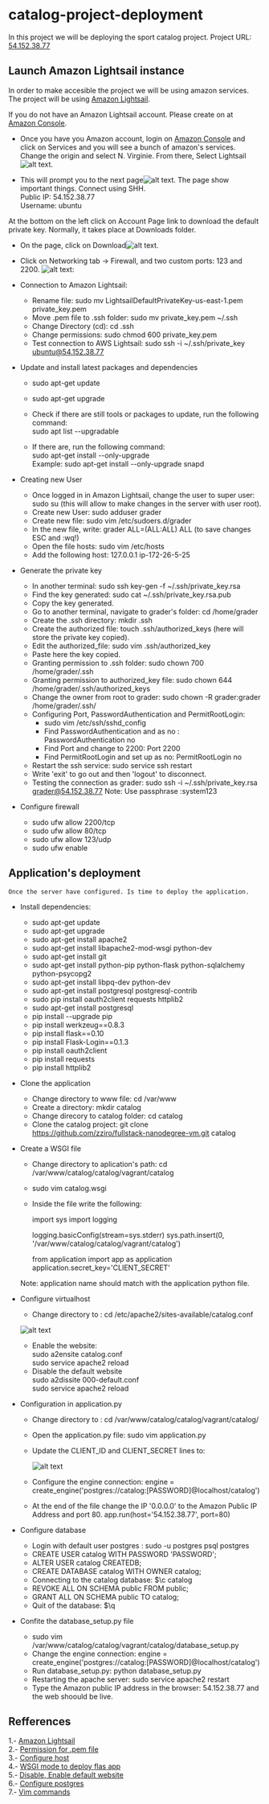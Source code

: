 # catalog-project-deployment

In this project we will be deploying the sport catalog project. 
Project URL: [54.152.38.77]

## Launch Amazon Lightsail instance

In order to make accesible the project we will be using amazon services. The project will be using [Amazon Lightsail].

If you do not have an Amazon Lightsail account. Please create on at [Amazon Console].

* Once you have you Amazon account, login on [Amazon Console] and click on Services and you will see a bunch of amazon's services. Change the origin and select N. Virginie. From there, Select Lightsail![alt text][logo].

* This will prompt you to the next page![alt text][logo-connect-ssh].
The page show important things. 
	Connect using SHH. <br />
	Public IP: 54.152.38.77 <br />
	Username: ubuntu <br />

At the bottom on the left click on Account Page link to download the default private key. Normally, it takes place at Downloads folder.

* On the page, click on Download![alt text][ssh-key-pairs].

* Click on Networking tab -> Firewall, and two custom ports: 123 and 2200. ![alt text][custom-firewall]:

* Connection to Amazon Lightsail:	
	* Rename file: sudo mv LightsailDefaultPrivateKey-us-east-1.pem private_key.pem <br />
	* Move .pem file to .ssh folder: sudo mv private_key.pem ~/.ssh <br />
	* Change Directory (cd): cd .ssh <br />
	* Change permissions: sudo chmod 600 private_key.pem <br />
	* Test connection to AWS Lightsail: sudo ssh -i ~/.ssh/private_key ubuntu@54.152.38.77 <br />

* Update and install latest packages and dependencies
	* sudo apt-get update
	* sudo apt-get upgrade

	* Check if there are still tools or packages to update, run the following command: <br />
		sudo apt list --upgradable

	* If there are, run the following command: <br />
		sudo apt-get install --only-upgrade <packageName> <br />
	Example: sudo apt-get install --only-upgrade snapd

* Creating new User
	* Once logged in in Amazon Lightsail, change the user to super user: sudo su (this will allow to make changes in the server with user root).
	* Create new User: sudo adduser grader
	* Create new file: sudo vim /etc/sudoers.d/grader
	* In the new file, write: grader ALL=(ALL:ALL) ALL (to save changes ESC and :wq!)
	* Open the file hosts: sudo vim /etc/hosts
	* Add the following host: 127.0.0.1 ip-172-26-5-25

* Generate the private key
	* In another terminal: sudo ssh key-gen -f  ~/.ssh/private_key.rsa	
	* Find the key generated: sudo cat ~/.ssh/private_key.rsa.pub
	* Copy  the key generated.
	* Go to another terminal, navigate to grader's folder: cd /home/grader
	* Create the .ssh directory: mkdir .ssh
	* Create the authorized file: touch .ssh/authorized_keys (here will store the private key copied).
	* Edit the authorized_file: sudo vim .ssh/authorized_key
	* Paste here the key copied.
	* Granting permission to .ssh folder: sudo chown 700 /home/grader/.ssh
	* Granting permission to authorized_key file: sudo chown 644 /home/grader/.ssh/authorized_keys
	* Change the owner from root to grader: sudo chown -R grader:grader /home/grader/.ssh/
	* Configuring Port, PasswordAuthentication and PermitRootLogin:
		* sudo vim /etc/ssh/sshd_config
		* Find PasswordAuthentication and as no : PasswordAuthentication no
		* Find Port and change to 2200: Port 2200
		* Find PermitRootLogin and set up as no: PermitRootLogin no
	* Restart the ssh service: sudo service ssh restart
	* Write 'exit' to go out and then 'logout' to disconnect.
	* Testing the connection as grader: sudo ssh -i ~/.ssh/private_key.rsa grader@54.152.38.77
	Note: Use passphrase :system123

* Configure firewall
 	* sudo ufw allow 2200/tcp
 	* sudo ufw allow 80/tcp
 	* sudo ufw allow 123/udp
 	* sudo ufw enable


## Application's deployment

	Once the server have configured. Is time to deploy the application.

* Install dependencies:
    * sudo apt-get update
    * sudo apt-get upgrade
	* sudo apt-get install apache2
	* sudo apt-get install libapache2-mod-wsgi python-dev
	* sudo apt-get install git
	* sudo apt-get install python-pip python-flask python-sqlalchemy 		python-psycopg2
	* sudo apt-get install libpq-dev python-dev
	* sudo apt-get install postgresql postgresql-contrib
	* sudo pip install oauth2client requests httplib2
	* sudo apt-get install postgresql
	* pip install --upgrade pip
	* pip install werkzeug==0.8.3
	* pip install flask==0.10
	* pip install Flask-Login==0.1.3
	* pip install oauth2client
	* pip install requests
	* pip install httplib2

* Clone the application
	* Change directory to www file: cd /var/www
	* Create a directory: mkdir catalog
	* Change direcory to catalog folder: cd catalog
	* Clone the catalog project: git clone https://github.com/zziro/fullstack-nanodegree-vm.git catalog

* Create a WSGI file
	* Change directory to aplication's path: cd /var/www/catalog/catalog/vagrant/catalog 
	* sudo vim catalog.wsgi
	* Inside the file write the following:

		import sys
		import logging

		logging.basicConfig(stream=sys.stderr)
		sys.path.insert(0, '/var/www/catalog/catalog/vagrant/catalog')

		from application import app as application
		application.secret_key='CLIENT_SECRET'

	Note: application name should match with the application python file.

* Configure virtualhost
	* Change directory to : cd /etc/apache2/sites-available/catalog.conf

	![alt text][config-virtualhost]

	* Enable the website: <br />
		sudo a2ensite catalog.conf <br />
		sudo service apache2 reload <br />
	* Disable the default website <br />
		sudo a2dissite 000-default.conf <br />
		sudo service apache2 reload 

* Configuration in application.py

	* Change directory to : cd /var/www/catalog/catalog/vagrant/catalog/
	* Open the application.py file: sudo vim application.py
	* Update the CLIENT_ID and CLIENT_SECRET lines to: 

		![alt text][client-secret-config]
    
    * Configure the engine connection:
    engine = create_engine('postgres://catalog:[PASSWORD]@localhost/catalog')

    * At the end of the file change the IP '0.0.0.0' to the Amazon Public IP Address and port 80.
    app.run(host='54.152.38.77', port=80)

* Configure database
	* Login with default user postgres : sudo -u postgres psql postgres
	* CREATE USER catalog WITH PASSWORD 'PASSWORD';
	* ALTER USER catalog CREATEDB;
	* CREATE DATABASE catalog WITH OWNER catalog;
	* Connecting to the catalog database: $\c catalog
	* REVOKE ALL ON SCHEMA public FROM public;
	* GRANT ALL ON SCHEMA public TO catalog;
	* Quit of the database: $\q

* Confite the database_setup.py file
	* sudo vim /var/www/catalog/catalog/vagrant/catalog/database_setup.py
	* Change the engine connection:
	  engine = create_engine('postgres://catalog:[PASSWORD]@localhost/catalog')
	* Run database_setup.py: python database_setup.py
	* Restarting the apache server: sudo service apache2 restart
	* Type the Amazon public IP address in the browser: 54.152.38.77 and the web shoould be live.

## Refferences

1.- [Amazon Lightsail] <br />
2.- [Permission for .pem file] <br />
3.- [Configure host] <br />
4.- [WSGI mode to deploy flas app] <br />
5.- [Disable, Enable default website] <br />
6.- [Configure postgres] <br />
7.- [Vim commands] <br />


[Amazon Lightsail]:https://aws.amazon.com/lightsail/
[Amazon Console]:https://aws.amazon.com/console/
[logo]:https://github.com/zziro/catalog-project-deployment/blob/master/screenshots/aws-services.png
[logo-connect-ssh]:https://github.com/zziro/catalog-project-deployment/blob/master/screenshots/connect-ssh.png
[ssh-key-pairs]:https://github.com/zziro/catalog-project-deployment/blob/master/screenshots/ssh-key-pairs.png
[custom-firewall]:https://github.com/zziro/catalog-project-deployment/blob/master/screenshots/custom-firewall.png
[ssh-connect-ubuntu]:https://github.com/zziro/catalog-project-deployment/blob/master/screenshots/test-connect-ubuntu.png
[54.152.38.77]:http://54.152.38.77/
[client-secret-config]:https://github.com/zziro/catalog-project-deployment/blob/master/screenshots/client-secret-config.png
[config-virtualhost]:https://github.com/zziro/catalog-project-deployment/blob/master/screenshots/config-virtualhost.png
[Disable, Enable default website]:https://www.codementor.io/curtisgervais/setup-and-configure-apache-virtual-hosts-79kt2nuy6
[Permission for .pem file]:https://unix.stackexchange.com/questions/115838/what-is-the-right-file-permission-for-a-pem-file-to-ssh-and-scp/115981#115981
[Vim commands]:https://www.computerhope.com/unix/vim.htm
[Configure host]:https://askubuntu.com/questions/59458/error-message-sudo-unable-to-resolve-host-user
[WSGI mode to deploy flas app]:http://flask.pocoo.org/docs/0.12/deploying/mod_wsgi/
[Configure postgres]:http://suite.opengeo.org/docs/latest/dataadmin/pgGettingStarted/firstconnect.html
